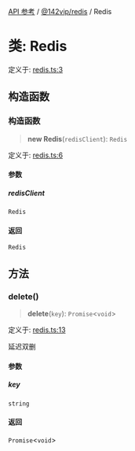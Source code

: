 [API 参考](../../../index.md) / [@142vip/redis](../index.md) / Redis

# 类: Redis

定义于: [redis.ts:3](https://github.com/142vip/core-x/blob/7cfc2fa6b24172631d6526590fc6ea4be89357c6/packages/redis/src/redis.ts#L3)

## 构造函数

### 构造函数

> **new Redis**(`redisClient`): `Redis`

定义于: [redis.ts:6](https://github.com/142vip/core-x/blob/7cfc2fa6b24172631d6526590fc6ea4be89357c6/packages/redis/src/redis.ts#L6)

#### 参数

##### redisClient

`Redis`

#### 返回

`Redis`

## 方法

### delete()

> **delete**(`key`): `Promise`\<`void`\>

定义于: [redis.ts:13](https://github.com/142vip/core-x/blob/7cfc2fa6b24172631d6526590fc6ea4be89357c6/packages/redis/src/redis.ts#L13)

延迟双删

#### 参数

##### key

`string`

#### 返回

`Promise`\<`void`\>
